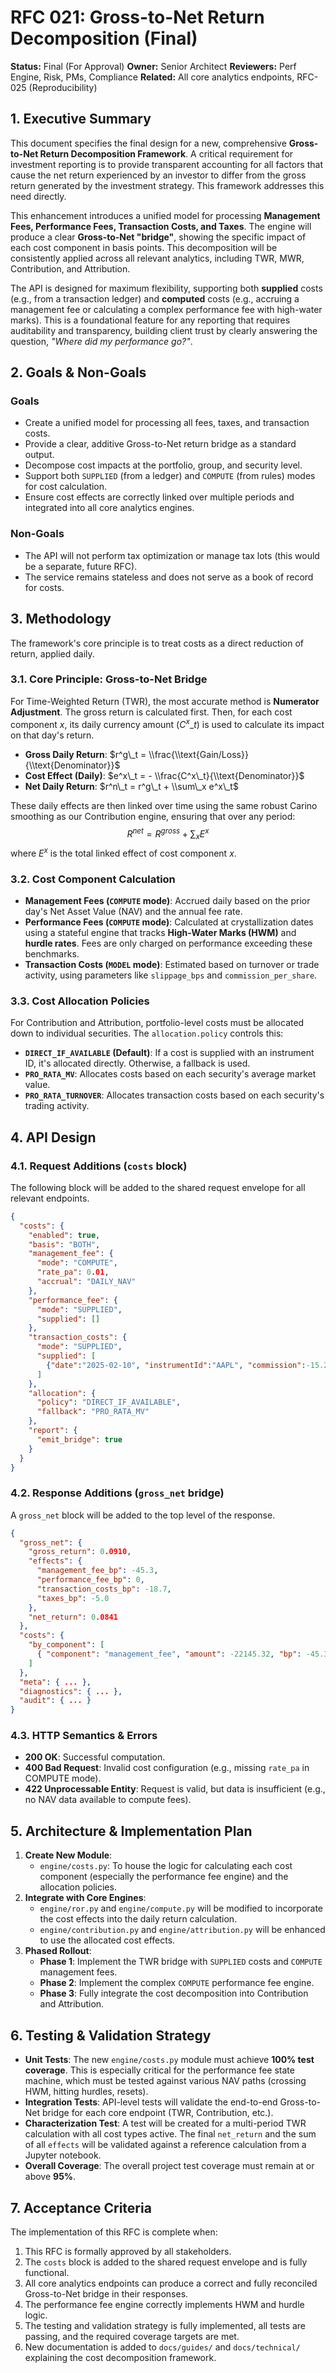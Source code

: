 # RFC 021: Gross-to-Net Return Decomposition (Final)

**Status:** Final (For Approval)
**Owner:** Senior Architect
**Reviewers:** Perf Engine, Risk, PMs, Compliance
**Related:** All core analytics endpoints, RFC-025 (Reproducibility)

## 1\. Executive Summary

This document specifies the final design for a new, comprehensive **Gross-to-Net Return Decomposition Framework**. A critical requirement for investment reporting is to provide transparent accounting for all factors that cause the net return experienced by an investor to differ from the gross return generated by the investment strategy. This framework addresses this need directly.

This enhancement introduces a unified model for processing **Management Fees, Performance Fees, Transaction Costs, and Taxes**. The engine will produce a clear **Gross-to-Net "bridge"**, showing the specific impact of each cost component in basis points. This decomposition will be consistently applied across all relevant analytics, including TWR, MWR, Contribution, and Attribution.

The API is designed for maximum flexibility, supporting both **supplied** costs (e.g., from a transaction ledger) and **computed** costs (e.g., accruing a management fee or calculating a complex performance fee with high-water marks). This is a foundational feature for any reporting that requires auditability and transparency, building client trust by clearly answering the question, *"Where did my performance go?"*.

## 2\. Goals & Non-Goals

### Goals

  * Create a unified model for processing all fees, taxes, and transaction costs.
  * Provide a clear, additive Gross-to-Net return bridge as a standard output.
  * Decompose cost impacts at the portfolio, group, and security level.
  * Support both `SUPPLIED` (from a ledger) and `COMPUTE` (from rules) modes for cost calculation.
  * Ensure cost effects are correctly linked over multiple periods and integrated into all core analytics engines.

### Non-Goals

  * The API will not perform tax optimization or manage tax lots (this would be a separate, future RFC).
  * The service remains stateless and does not serve as a book of record for costs.

## 3\. Methodology

The framework's core principle is to treat costs as a direct reduction of return, applied daily.

### 3.1. Core Principle: Gross-to-Net Bridge

For Time-Weighted Return (TWR), the most accurate method is **Numerator Adjustment**. The gross return is calculated first. Then, for each cost component *x*, its daily currency amount ($C^x\_t$) is used to calculate its impact on that day's return.

  * **Gross Daily Return**: $r^g\_t = \\frac{\\text{Gain/Loss}}{\\text{Denominator}}$
  * **Cost Effect (Daily)**: $e^x\_t = - \\frac{C^x\_t}{\\text{Denominator}}$
  * **Net Daily Return**: $r^n\_t = r^g\_t + \\sum\_x e^x\_t$

These daily effects are then linked over time using the same robust Carino smoothing as our Contribution engine, ensuring that over any period:
$$R^{net} = R^{gross} + \sum_x E^x$$
where $E^x$ is the total linked effect of cost component *x*.

### 3.2. Cost Component Calculation

  * **Management Fees (`COMPUTE` mode)**: Accrued daily based on the prior day's Net Asset Value (NAV) and the annual fee rate.
  * **Performance Fees (`COMPUTE` mode)**: Calculated at crystallization dates using a stateful engine that tracks **High-Water Marks (HWM)** and **hurdle rates**. Fees are only charged on performance exceeding these benchmarks.
  * **Transaction Costs (`MODEL` mode)**: Estimated based on turnover or trade activity, using parameters like `slippage_bps` and `commission_per_share`.

### 3.3. Cost Allocation Policies

For Contribution and Attribution, portfolio-level costs must be allocated down to individual securities. The `allocation.policy` controls this:

  * **`DIRECT_IF_AVAILABLE` (Default)**: If a cost is supplied with an instrument ID, it's allocated directly. Otherwise, a fallback is used.
  * **`PRO_RATA_MV`**: Allocates costs based on each security's average market value.
  * **`PRO_RATA_TURNOVER`**: Allocates transaction costs based on each security's trading activity.

## 4\. API Design

### 4.1. Request Additions (`costs` block)

The following block will be added to the shared request envelope for all relevant endpoints.

```json
{
  "costs": {
    "enabled": true,
    "basis": "BOTH",
    "management_fee": {
      "mode": "COMPUTE",
      "rate_pa": 0.01,
      "accrual": "DAILY_NAV"
    },
    "performance_fee": {
      "mode": "SUPPLIED",
      "supplied": []
    },
    "transaction_costs": {
      "mode": "SUPPLIED",
      "supplied": [
        {"date":"2025-02-10", "instrumentId":"AAPL", "commission":-15.2, "slippage":-21.1, "currency":"USD"}
      ]
    },
    "allocation": {
      "policy": "DIRECT_IF_AVAILABLE",
      "fallback": "PRO_RATA_MV"
    },
    "report": {
      "emit_bridge": true
    }
  }
}
```

### 4.2. Response Additions (`gross_net` bridge)

A `gross_net` block will be added to the top level of the response.

```json
{
  "gross_net": {
    "gross_return": 0.0910,
    "effects": {
      "management_fee_bp": -45.3,
      "performance_fee_bp": 0,
      "transaction_costs_bp": -18.7,
      "taxes_bp": -5.0
    },
    "net_return": 0.0841
  },
  "costs": {
    "by_component": [
      { "component": "management_fee", "amount": -22145.32, "bp": -45.3 }
    ]
  },
  "meta": { ... },
  "diagnostics": { ... },
  "audit": { ... }
}
```

### 4.3. HTTP Semantics & Errors

  * **200 OK**: Successful computation.
  * **400 Bad Request**: Invalid cost configuration (e.g., missing `rate_pa` in COMPUTE mode).
  * **422 Unprocessable Entity**: Request is valid, but data is insufficient (e.g., no NAV data available to compute fees).

## 5\. Architecture & Implementation Plan

1.  **Create New Module**:
      * `engine/costs.py`: To house the logic for calculating each cost component (especially the performance fee engine) and the allocation policies.
2.  **Integrate with Core Engines**:
      * `engine/ror.py` and `engine/compute.py` will be modified to incorporate the cost effects into the daily return calculation.
      * `engine/contribution.py` and `engine/attribution.py` will be enhanced to use the allocated cost effects.
3.  **Phased Rollout**:
      * **Phase 1**: Implement the TWR bridge with `SUPPLIED` costs and `COMPUTE` management fees.
      * **Phase 2**: Implement the complex `COMPUTE` performance fee engine.
      * **Phase 3**: Fully integrate the cost decomposition into Contribution and Attribution.

## 6\. Testing & Validation Strategy

  * **Unit Tests**: The new `engine/costs.py` module must achieve **100% test coverage**. This is especially critical for the performance fee state machine, which must be tested against various NAV paths (crossing HWM, hitting hurdles, resets).
  * **Integration Tests**: API-level tests will validate the end-to-end Gross-to-Net bridge for each core endpoint (TWR, Contribution, etc.).
  * **Characterization Test**: A test will be created for a multi-period TWR calculation with all cost types active. The final `net_return` and the sum of all `effects` will be validated against a reference calculation from a Jupyter notebook.
  * **Overall Coverage**: The overall project test coverage must remain at or above **95%**.

## 7\. Acceptance Criteria

The implementation of this RFC is complete when:

1.  This RFC is formally approved by all stakeholders.
2.  The `costs` block is added to the shared request envelope and is fully functional.
3.  All core analytics endpoints can produce a correct and fully reconciled Gross-to-Net bridge in their responses.
4.  The performance fee engine correctly implements HWM and hurdle logic.
5.  The testing and validation strategy is fully implemented, all tests are passing, and the required coverage targets are met.
6.  New documentation is added to `docs/guides/` and `docs/technical/` explaining the cost decomposition framework.